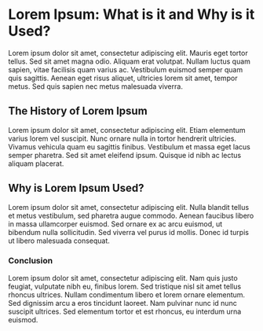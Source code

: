 # Lorem Ipsum: What is it and Why is it Used?

Lorem ipsum dolor sit amet, consectetur adipiscing elit. Mauris eget tortor tellus. Sed sit amet magna odio. Aliquam erat volutpat. Nullam luctus quam sapien, vitae facilisis quam varius ac. Vestibulum euismod semper quam quis sagittis. Aenean eget risus aliquet, ultricies lorem sit amet, tempor metus. Sed quis sapien nec metus malesuada viverra. 

## The History of Lorem Ipsum

Lorem ipsum dolor sit amet, consectetur adipiscing elit. Etiam elementum varius lorem vel suscipit. Nunc ornare nulla in tortor hendrerit ultricies. Vivamus vehicula quam eu sagittis finibus. Vestibulum et massa eget lacus semper pharetra. Sed sit amet eleifend ipsum. Quisque id nibh ac lectus aliquam placerat. 

## Why is Lorem Ipsum Used?

Lorem ipsum dolor sit amet, consectetur adipiscing elit. Nulla blandit tellus et metus vestibulum, sed pharetra augue commodo. Aenean faucibus libero in massa ullamcorper euismod. Sed ornare ex ac arcu euismod, ut bibendum nulla sollicitudin. Sed viverra vel purus id mollis. Donec id turpis ut libero malesuada consequat. 

### Conclusion

Lorem ipsum dolor sit amet, consectetur adipiscing elit. Nam quis justo feugiat, vulputate nibh eu, finibus lorem. Sed tristique nisl sit amet tellus rhoncus ultrices. Nullam condimentum libero et lorem ornare elementum. Sed dignissim arcu a eros tincidunt laoreet. Nam pulvinar nunc id nunc suscipit ultrices. Sed elementum tortor et est rhoncus, eu interdum urna euismod.
